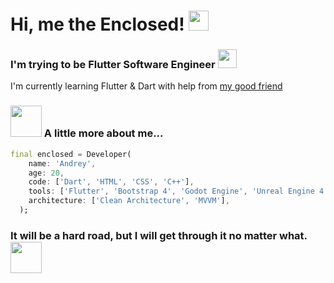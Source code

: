 <h1>Hi, me the Enclosed!</a> 
<img src="https://github.com/blackcater/blackcater/raw/main/images/Hi.gif" height="32"/></h1>
<h3>I'm trying to be Flutter Software Engineer
<img src="https://camo.githubusercontent.com/870d765b5c096038f097185a0ffa08df4011c0491b8039f3a7d5eeebf4d82c7e/68747470733a2f2f6d656469612e67697068792e636f6d2f6d656469612f57556c706c634d704f43456d5447427442572f67697068792e676966" width ="30"></h3>
I'm currently learning Flutter & Dart with help from <a href="https://github.com/Tembeon" target="_blank">my good friend</a>
<br>

### <img src="https://media.giphy.com/media/VgCDAzcKvsR6OM0uWg/giphy.gif" width="50"> A little more about me...  

```dart
final enclosed = Developer(
    name: 'Andrey',
    age: 20,
    code: ['Dart', 'HTML', 'CSS', 'C++'],
    tools: ['Flutter', 'Bootstrap 4', 'Godot Engine', 'Unreal Engine 4', 'Qt Designer'],
    architecture: ['Clean Architecture', 'MVVM'],
  );
```
<h3>It will be a hard road, but I will get through it no matter what.
<img src="https://media0.giphy.com/media/v1.Y2lkPTc5MGI3NjExZnoyZ2dqdDJ1b2t1cWh6YWs1aTI2a3N2eXlrYXl6N29naXFqM2h1eCZlcD12MV9pbnRlcm5hbF9naWZfYnlfaWQmY3Q9Zw/HtYsYjPsw1nVu/giphy.gif" width="50"></h3>
